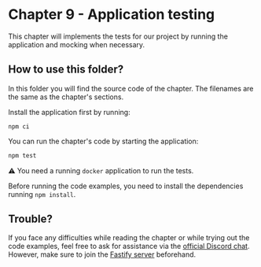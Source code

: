 # Chapter 9 - Application testing

This chapter will implements the tests for our project by running the application and mocking when necessary.

## How to use this folder?

In this folder you will find the source code of the chapter.
The filenames are the same as the chapter's sections.

Install the application first by running:

```
npm ci
```

You can run the chapter's code by starting the application:

```bash
npm test
```

⚠️ You need a running `docker` application to run the tests.

Before running the code examples, you need to install the dependencies running `npm install`.

## Trouble?

If you face any difficulties while reading the chapter or while trying out the code examples, feel free to ask for assistance via the [official Discord chat](https://discord.com/channels/725613461949906985/1096783084633985074).
However, make sure to join the [Fastify server](https://discord.gg/fastify) beforehand.
